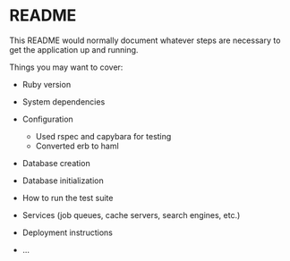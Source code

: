 # README

This README would normally document whatever steps are necessary to get the
application up and running.

Things you may want to cover:

* Ruby version

* System dependencies


* Configuration
  * Used rspec and capybara for testing
  * Converted erb to haml

* Database creation

* Database initialization

* How to run the test suite

* Services (job queues, cache servers, search engines, etc.)

* Deployment instructions

* ...
